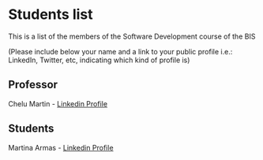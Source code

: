 # Students list

This is a list of the members of the Software Development course of the BIS

(Please include below your name and a link to your public profile i.e.: LinkedIn, Twitter, etc, indicating which kind of profile is)

## Professor
Chelu Martin - [Linkedin Profile](https://www.linkedin.com/in/chelu-martin-romera/)

## Students
Martina Armas - [Linkedin Profile](https://www.linkedin.com/in/martina-armas-793b60157/)

